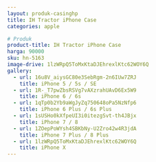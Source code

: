 ```yaml
---
layout: produk-casinghp
title: IH Tractor iPhone Case
categories: apple

# Produk
product-title: IH Tractor iPhone Case
harga: 90000
sku: hn-5163
image-drive: 1lzWRpQ5ToMxKtaDJEhrexlKtc62WOY6Q
gallery:
  - url: 16u8V_aiysGC80e3SebRgm-2n6IUw7ZRJ
    title: iPhone 5 / 5s / SE
  - url: 1R-_T7pwZbsRSVg7vAXzrahUAvD6Ex5W9
    title: iPhone 6 / 6s
  - url: 1qTp0b2Yb9aWgJyZq750648oPa5NzNfp6
    title: iPhone 6 Plus / 6s Plus
  - url: 1sUSHo0kXfpeUI3i0itezgSvt-th4JBjx
    title: iPhone 7 / 8
  - url: 1ZOepPoWYsh4SBKbNy-U2Zro42w4R3jdA
    title: iPhone 7 Plus / 8 Plus
  - url: 1lzWRpQ5ToMxKtaDJEhrexlKtc62WOY6Q
    title: iPhone X
---
```

